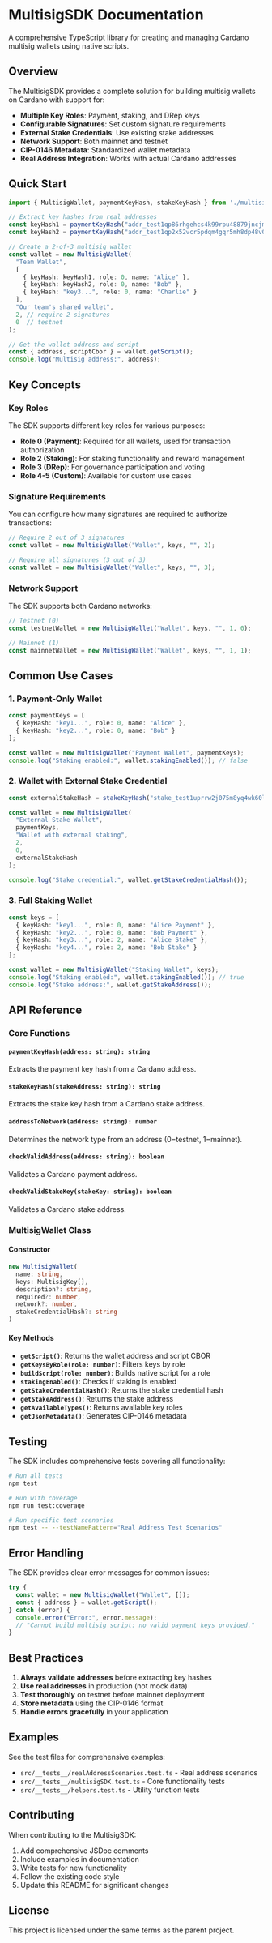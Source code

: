 # MultisigSDK Documentation

A comprehensive TypeScript library for creating and managing Cardano multisig wallets using native scripts.

## Overview

The MultisigSDK provides a complete solution for building multisig wallets on Cardano with support for:

- **Multiple Key Roles**: Payment, staking, and DRep keys
- **Configurable Signatures**: Set custom signature requirements
- **External Stake Credentials**: Use existing stake addresses
- **Network Support**: Both mainnet and testnet
- **CIP-0146 Metadata**: Standardized wallet metadata
- **Real Address Integration**: Works with actual Cardano addresses

## Quick Start

```typescript
import { MultisigWallet, paymentKeyHash, stakeKeyHash } from './multisigSDK';

// Extract key hashes from real addresses
const keyHash1 = paymentKeyHash("addr_test1qp86rhgehcs4k99rpu48879jncjmeytlhv4nxfd3sw2def6xxu4ylafkwgp2ad5l74sa3s75ttr3enxg2ps2qtrpanyswgshl2");
const keyHash2 = paymentKeyHash("addr_test1qp2x52vcr5pdqm4gqr5mh8dp48v0cr39rff2dql4t0t64r77sr2nhu8ajahawcz2hnu8mj2wewy9ww0kt8tuq2d80fkqnwuzzp");

// Create a 2-of-3 multisig wallet
const wallet = new MultisigWallet(
  "Team Wallet",
  [
    { keyHash: keyHash1, role: 0, name: "Alice" },
    { keyHash: keyHash2, role: 0, name: "Bob" },
    { keyHash: "key3...", role: 0, name: "Charlie" }
  ],
  "Our team's shared wallet",
  2, // require 2 signatures
  0  // testnet
);

// Get the wallet address and script
const { address, scriptCbor } = wallet.getScript();
console.log("Multisig address:", address);
```

## Key Concepts

### Key Roles

The SDK supports different key roles for various purposes:

- **Role 0 (Payment)**: Required for all wallets, used for transaction authorization
- **Role 2 (Staking)**: For staking functionality and reward management
- **Role 3 (DRep)**: For governance participation and voting
- **Role 4-5 (Custom)**: Available for custom use cases

### Signature Requirements

You can configure how many signatures are required to authorize transactions:

```typescript
// Require 2 out of 3 signatures
const wallet = new MultisigWallet("Wallet", keys, "", 2);

// Require all signatures (3 out of 3)
const wallet = new MultisigWallet("Wallet", keys, "", 3);
```

### Network Support

The SDK supports both Cardano networks:

```typescript
// Testnet (0)
const testnetWallet = new MultisigWallet("Wallet", keys, "", 1, 0);

// Mainnet (1)
const mainnetWallet = new MultisigWallet("Wallet", keys, "", 1, 1);
```

## Common Use Cases

### 1. Payment-Only Wallet

```typescript
const paymentKeys = [
  { keyHash: "key1...", role: 0, name: "Alice" },
  { keyHash: "key2...", role: 0, name: "Bob" }
];

const wallet = new MultisigWallet("Payment Wallet", paymentKeys);
console.log("Staking enabled:", wallet.stakingEnabled()); // false
```

### 2. Wallet with External Stake Credential

```typescript
const externalStakeHash = stakeKeyHash("stake_test1uprrw2j075m8yq4wk60l2cwcc02943cueny9qc9q93s7ejgeu5ll8");

const wallet = new MultisigWallet(
  "External Stake Wallet",
  paymentKeys,
  "Wallet with external staking",
  2,
  0,
  externalStakeHash
);

console.log("Stake credential:", wallet.getStakeCredentialHash());
```

### 3. Full Staking Wallet

```typescript
const keys = [
  { keyHash: "key1...", role: 0, name: "Alice Payment" },
  { keyHash: "key2...", role: 0, name: "Bob Payment" },
  { keyHash: "key3...", role: 2, name: "Alice Stake" },
  { keyHash: "key4...", role: 2, name: "Bob Stake" }
];

const wallet = new MultisigWallet("Staking Wallet", keys);
console.log("Staking enabled:", wallet.stakingEnabled()); // true
console.log("Stake address:", wallet.getStakeAddress());
```

## API Reference

### Core Functions

#### `paymentKeyHash(address: string): string`
Extracts the payment key hash from a Cardano address.

#### `stakeKeyHash(stakeAddress: string): string`
Extracts the stake key hash from a Cardano stake address.

#### `addressToNetwork(address: string): number`
Determines the network type from an address (0=testnet, 1=mainnet).

#### `checkValidAddress(address: string): boolean`
Validates a Cardano payment address.

#### `checkValidStakeKey(stakeKey: string): boolean`
Validates a Cardano stake address.

### MultisigWallet Class

#### Constructor
```typescript
new MultisigWallet(
  name: string,
  keys: MultisigKey[],
  description?: string,
  required?: number,
  network?: number,
  stakeCredentialHash?: string
)
```

#### Key Methods

- **`getScript()`**: Returns the wallet address and script CBOR
- **`getKeysByRole(role: number)`**: Filters keys by role
- **`buildScript(role: number)`**: Builds native script for a role
- **`stakingEnabled()`**: Checks if staking is enabled
- **`getStakeCredentialHash()`**: Returns the stake credential hash
- **`getStakeAddress()`**: Returns the stake address
- **`getAvailableTypes()`**: Returns available key roles
- **`getJsonMetadata()`**: Generates CIP-0146 metadata

## Testing

The SDK includes comprehensive tests covering all functionality:

```bash
# Run all tests
npm test

# Run with coverage
npm run test:coverage

# Run specific test scenarios
npm test -- --testNamePattern="Real Address Test Scenarios"
```

## Error Handling

The SDK provides clear error messages for common issues:

```typescript
try {
  const wallet = new MultisigWallet("Wallet", []);
  const { address } = wallet.getScript();
} catch (error) {
  console.error("Error:", error.message);
  // "Cannot build multisig script: no valid payment keys provided."
}
```

## Best Practices

1. **Always validate addresses** before extracting key hashes
2. **Use real addresses** in production (not mock data)
3. **Test thoroughly** on testnet before mainnet deployment
4. **Store metadata** using the CIP-0146 format
5. **Handle errors gracefully** in your application

## Examples

See the test files for comprehensive examples:
- `src/__tests__/realAddressScenarios.test.ts` - Real address scenarios
- `src/__tests__/multisigSDK.test.ts` - Core functionality tests
- `src/__tests__/helpers.test.ts` - Utility function tests

## Contributing

When contributing to the MultisigSDK:

1. Add comprehensive JSDoc comments
2. Include examples in documentation
3. Write tests for new functionality
4. Follow the existing code style
5. Update this README for significant changes

## License

This project is licensed under the same terms as the parent project.